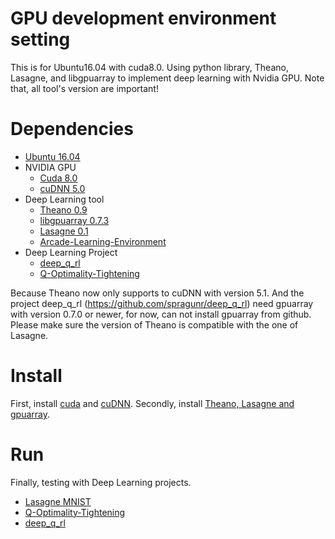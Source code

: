 # GPU development environment setting
This is for Ubuntu16.04 with cuda8.0. Using python library, Theano, Lasagne, and libgpuarray to implement deep learning with Nvidia GPU.
Note that, all tool's version are important!

# Dependencies
- [Ubuntu 16.04](http://breakdance.io)
- NVIDIA GPU
  - [Cuda 8.0](https://developer.nvidia.com/cuda-download)
  - [cuDNN 5.0](https://developer.nvidia.com/cudnn)
- Deep Learning tool
  - [Theano 0.9](https://github.com/Theano/Theano)
  - [libgpuarray 0.7.3](http://deeplearning.net/software/libgpuarray/installation.html)
  - [Lasagne 0.1](https://github.com/Lasagne/Lasagne)
  - [Arcade-Learning-Environment](https://github.com/mgbellemare/Arcade-Learning-Environment)
- Deep Learning Project
  - [deep_q_rl](https://github.com/spragunr/deep_q_rl)
  - [Q-Optimality-Tightening](https://github.com/ShibiHe/Q-Optimality-Tightening)

Because Theano now only supports to cuDNN with version 5.1. And the project deep_q_rl (https://github.com/spragunr/deep_q_rl) need gpuarray with version 0.7.0 or newer, for now, can not install gpuarray from github. Please make sure the version of Theano is compatible with the one of Lasagne.


# Install
First, install [cuda](https://github.com/thumbe12856/GPU-development-environment-setting/tree/master/cuda) and [cuDNN](https://github.com/thumbe12856/GPU-development-environment-setting/tree/master/cuDNN).
Secondly, install [Theano, Lasagne and gpuarray](https://github.com/thumbe12856/GPU-development-environment-setting/tree/master/Theano-Lsagne-gpuarray).

# Run
Finally, testing with Deep Learning projects.
- [Lasagne MNIST](https://github.com/thumbe12856/GPU-development-environment-setting/tree/master/test/Lasagne-MNIST)
- [Q-Optimality-Tightening](https://github.com/thumbe12856/GPU-development-environment-setting/tree/master/test/Q-Optimality-Tightening)
- [deep_q_rl](https://github.com/thumbe12856/GPU-development-environment-setting/tree/master/test/deep_q_rl)
